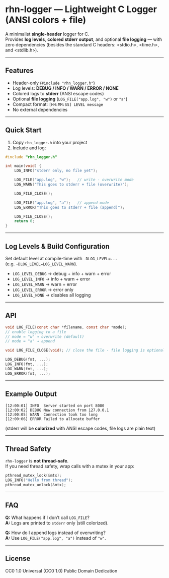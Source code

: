 # rhn-logger — Lightweight C Logger (ANSI colors + file)

A minimalist **single-header** logger for C.  
Provides **log levels**, **colored stderr output**, and optional **file logging** — with zero dependencies (besides the standard C headers: <stdio.h>, <time.h>, and <stdlib.h>).

---

## Features
- Header-only (`#include "rhn_logger.h"`)
- Log levels: **DEBUG / INFO / WARN / ERROR / NONE**
- Colored logs to **stderr** (ANSI escape codes)
- Optional **file logging** (`LOG_FILE("app.log", "w")` or `"a"`)
- Compact format: `[HH:MM:SS] LEVEL message`
- No external dependencies

---

## Quick Start

1. Copy `rhn_logger.h` into your project  
2. Include and log:

```c
#include "rhn_logger.h"

int main(void) {
    LOG_INFO("stderr only, no file yet");

    LOG_FILE("app.log", "w");   // write - overwrite mode
    LOG_WARN("This goes to stderr + file (overwrite)");

    LOG_FILE_CLOSE();

    LOG_FILE("app.log", "a");   // append mode
    LOG_ERROR("This goes to stderr + file (append)");

    LOG_FILE_CLOSE();
    return 0;
}
```

---

## Log Levels & Build Configuration

Set default level at compile-time with `-DLOG_LEVEL=...`  
(e.g. `-DLOG_LEVEL=LOG_LEVEL_WARN`).

- `LOG_LEVEL_DEBUG` → debug + info + warn + error  
- `LOG_LEVEL_INFO` → info + warn + error  
- `LOG_LEVEL_WARN` → warn + error  
- `LOG_LEVEL_ERROR` → error only  
- `LOG_LEVEL_NONE` → disables all logging  

---

## API

```c
void LOG_FILE(const char *filename, const char *mode);
// enable logging to a file
// mode = "w" → overwrite (default)
// mode = "a" → append

void LOG_FILE_CLOSE(void); // close the file - file logging is optional

LOG_DEBUG(fmt, ...);
LOG_INFO(fmt, ...);
LOG_WARN(fmt, ...);
LOG_ERROR(fmt, ...);
```

---

## Example Output

```text
[12:00:01] INFO  Server started on port 8080
[12:00:02] DEBUG New connection from 127.0.0.1
[12:00:05] WARN  Connection took too long
[12:00:06] ERROR Failed to allocate buffer
```

(stderr will be **colorized** with ANSI escape codes, file logs are plain text)

---


## Thread Safety

`rhn-logger` is **not thread-safe**.  
If you need thread safety, wrap calls with a mutex in your app:

```c
pthread_mutex_lock(&mtx);
LOG_INFO("Hello from thread");
pthread_mutex_unlock(&mtx);
```

---

## FAQ

**Q:** What happens if I don’t call `LOG_FILE`?  
**A:** Logs are printed to `stderr` only (still colorized).  

**Q:** How do I append logs instead of overwriting?  
**A:** Use `LOG_FILE("app.log", "a")` instead of `"w"`.  

---

## License

CC0 1.0 Universal (CC0 1.0) Public Domain Dedication
